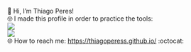 🙋 Hi, I’m Thiago Peres!<br>
🤓 I made this profile in order to practice the tools:
<br>
<a href="https://git-scm.com/" alt="Git">
<img src="https://img.shields.io/badge/-Git-FF0000?style=for-the-badge&logo=git&logoColor=white&link=https://git-scm.com/"/>
</a>
<br>
<a href="https://github.com/" alt="GitHub">
<img src="https://img.shields.io/badge/-GitHub-000000?style=for-the-badge&logo=github&logoColor=white&link=https://github.com/"/>
</a>
<br>
🌐 How to reach me: https://thiagoperess.github.io/ :octocat:
